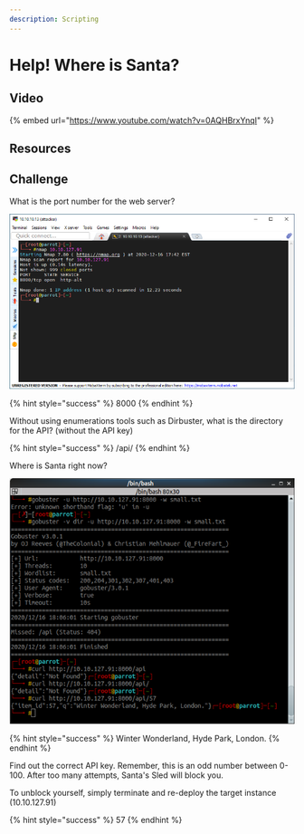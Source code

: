```yaml
---
description: Scripting
---
```


# Help! Where is Santa?

## Video

{% embed url="https://www.youtube.com/watch?v=0AQHBrxYnqI" %}

## Resources

## Challenge

What is the port number for the web server?

![](../.gitbook/assets/image%20%28113%29.png)

{% hint style="success" %}
8000
{% endhint %}

Without using enumerations tools such as Dirbuster, what is the directory for the API?  \(without the API key\)

{% hint style="success" %}
/api/
{% endhint %}

Where is Santa right now?

![](../.gitbook/assets/image%20%28112%29.png)

{% hint style="success" %}
Winter Wonderland, Hyde Park, London.
{% endhint %}

Find out the correct API key. Remember, this is an odd number between 0-100. After too many attempts, Santa's Sled will block you. 

To unblock yourself, simply terminate and re-deploy the target instance \(10.10.127.91\) 

{% hint style="success" %}
57
{% endhint %}

